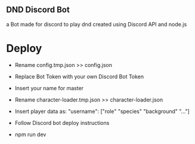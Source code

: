 ## DND Discord Bot
a Bot made for discord to play dnd
created using Discord API and node.js

# Deploy
-  Rename config.tmp.json >> config.json
-  Replace Bot Token with your own Discord Bot Token
-  Insert your name for master

-  Rename character-loader.tmp.json >> character-loader.json
-  Insert player data as: "username": ["role" "species" "background" "..."]

-  Follow Discord bot deploy instructions
-  npm run dev